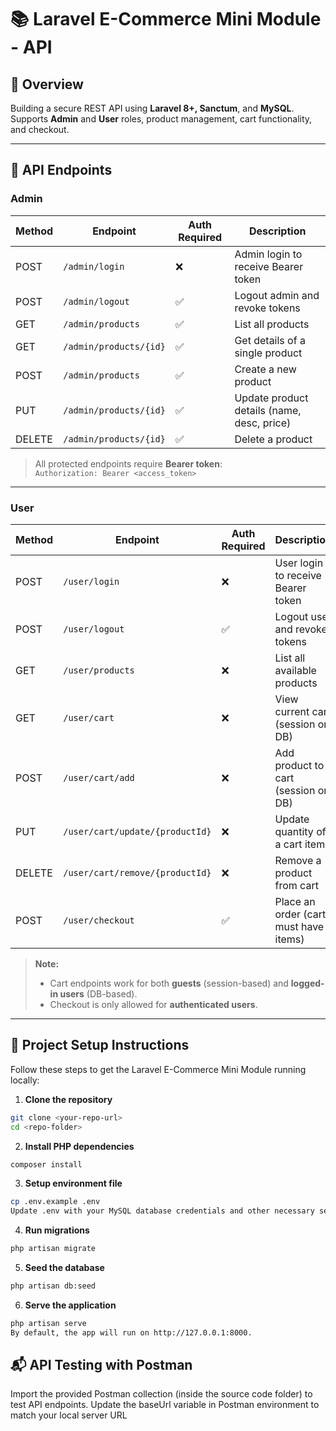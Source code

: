 # 📚 Laravel E-Commerce Mini Module - API

## 👋 Overview

Building a secure REST API using **Laravel 8+, Sanctum**, and **MySQL**.  
Supports **Admin** and **User** roles, product management, cart functionality, and checkout.

---

## 🧱 API Endpoints

### **Admin**

| Method | Endpoint               | Auth Required | Description                                |
| ------ | ---------------------- | ------------- | ------------------------------------------ |
| POST   | `/admin/login`         | ❌            | Admin login to receive Bearer token        |
| POST   | `/admin/logout`        | ✅            | Logout admin and revoke tokens             |
| GET    | `/admin/products`      | ✅            | List all products                          |
| GET    | `/admin/products/{id}` | ✅            | Get details of a single product            |
| POST   | `/admin/products`      | ✅            | Create a new product                       |
| PUT    | `/admin/products/{id}` | ✅            | Update product details (name, desc, price) |
| DELETE | `/admin/products/{id}` | ✅            | Delete a product                           |

> All protected endpoints require **Bearer token**:  
> `Authorization: Bearer <access_token>`

---

### **User**

| Method | Endpoint                        | Auth Required | Description                           |
| ------ | ------------------------------- | ------------- | ------------------------------------- |
| POST   | `/user/login`                   | ❌            | User login to receive Bearer token    |
| POST   | `/user/logout`                  | ✅            | Logout user and revoke tokens         |
| GET    | `/user/products`                | ❌            | List all available products           |
| GET    | `/user/cart`                    | ❌            | View current cart (session or DB)     |
| POST   | `/user/cart/add`                | ❌            | Add product to cart (session or DB)   |
| PUT    | `/user/cart/update/{productId}` | ❌            | Update quantity of a cart item        |
| DELETE | `/user/cart/remove/{productId}` | ❌            | Remove a product from cart            |
| POST   | `/user/checkout`                | ✅            | Place an order (cart must have items) |

> **Note:**
>
> -   Cart endpoints work for both **guests** (session-based) and **logged-in users** (DB-based).
> -   Checkout is only allowed for **authenticated users**.

---

## 🚀 Project Setup Instructions

Follow these steps to get the Laravel E-Commerce Mini Module running locally:

1. **Clone the repository**

```bash
git clone <your-repo-url>
cd <repo-folder>
```

2. **Install PHP dependencies**

```bash
composer install
```

3. **Setup environment file**

```bash
cp .env.example .env
Update .env with your MySQL database credentials and other necessary settings.
```

4. **Run migrations**

```bash
php artisan migrate
```

5. **Seed the database**

```bash
php artisan db:seed
```

6. **Serve the application**

```bash
php artisan serve
By default, the app will run on http://127.0.0.1:8000.
```

## 📬 API Testing with Postman

Import the provided Postman collection (inside the source code folder) to test API endpoints.
Update the baseUrl variable in Postman environment to match your local server URL
